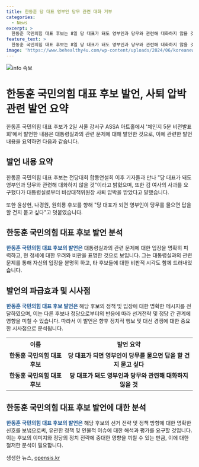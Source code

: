 ```yaml
---
title: 한동훈 당 대표 영부인 당무 관련 대화 거부
categories:
  - News
excerpt: >
  한동훈 국민의힘 대표 후보는 8일 당 대표가 돼도 영부인과 당무와 관련해 대화하지 않을 것이라고 밝혔다. 이는 과거 김 여사와의 사적 통로를 통해 대통령실의 비상대책위원장 사퇴 압박을 받은 경험을 언급하며, 윤상현, 나경원, 원희룡 후보들을 향해 비판하는 발언을 내비쳤다. 한동훈 후보는 또한 당 대표가 되면 영부인이 당무를 물으면 답을 할 건지 묻고 싶다고 덧붙였다.
feature_text: >
  한동훈 국민의힘 대표 후보는 8일 당 대표가 돼도 영부인과 당무와 관련해 대화하지 않을 것이라고 밝혔다. 이는 과거 김 여사와의 사적 통로를 통해 대통령실의 비상대책위원장 사퇴 압박을 받은 경험을 언급하며, 윤상현, 나경원, 원희룡 후보들을 향해 비판하는 발언을 내비쳤다. 한동훈 후보는 또한 당 대표가 되면 영부인이 당무를 물으면 답을 할 건지 묻고 싶다고 덧붙였다.
image: 'https://www.behealthy4u.com/wp-content/uploads/2024/06/koreanews.jpg'
---
```


<p><img src="https://www.behealthy4u.com/wp-content/uploads/2024/06/koreanews.jpg" alt="info 속보" /></p>

<h1 data-ke-size="size26">한동훈 국민의힘 대표 후보 발언, 사퇴 압박 관련 발언 요약</h1>

<p data-ke-size="size16">한동훈 국민의힘 대표 후보가 2일 서울 강서구 ASSA 아트홀에서 '체인지 5분 비전발표회'에서 발언한 내용은 대통령실과의 관련 문제에 대해 발언한 것으로, 이에 관련한 발언 내용을 요약하면 다음과 같습니다.</p>

<h2 data-ke-size="size24">발언 내용 요약</h2>

<p data-ke-size="size16">한동훈 국민의힘 대표 후보는 전당대회 합동연설회 이후 기자들과 만나 "당 대표가 돼도 영부인과 당무와 관련해 대화하지 않을 것"이라고 밝혔으며, 또한 김 여사의 사과를 요구했다가 대통령실로부터 비상대책위원장 사퇴 압박을 받았다고 말했습니다.</p>

<p data-ke-size="size16">또한 윤상현, 나경원, 원희룡 후보를 향해 "당 대표가 되면 영부인이 당무를 물으면 답을 할 건지 묻고 싶다"고 덧붙였습니다.</p>

<h2 data-ke-size="size24">한동훈 국민의힘 대표 후보 발언 분석</h2>

<p data-ke-size="size16"><b><span style="color: #1a5490;">한동훈 국민의힘 대표 후보의 발언은</span></b> 대통령실과의 관련 문제에 대한 입장을 명확히 피력하고, 현 정세에 대한 우려와 비판을 표명한 것으로 보입니다. 그는 대통령실과의 관련 문제를 통해 자신의 입장을 분명히 하고, 타 후보들에 대한 비판적 시각도 함께 드러내었습니다.</p>

<h2 data-ke-size="size24">발언의 파급효과 및 시사점</h2>

<p data-ke-size="size16"><b><span style="color: #1a5490;">한동훈 국민의힘 대표 후보 발언은</span></b> 해당 후보의 정책 및 입장에 대한 명확한 메시지를 전달하였으며, 이는 다른 후보나 정당으로부터의 반응에 따라 선거전략 및 정당 간 관계에 영향을 미칠 수 있습니다. 따라서 이 발언은 향후 정치적 행보 및 대선 경쟁에 대한 중요한 시사점으로 분석됩니다.</p>

<table>
    <tr>
        <th style="text-align: center; height: 17px;"><b>이름</b></th>
        <th style="text-align: center; height: 17px;"><b>발언 요약</b></th>
    </tr>
    <tr>
        <td style="text-align: center; height: 17px;"><b>한동훈 국민의힘 대표 후보</b></td>
        <td style="text-align: center; height: 17px;"><b>당 대표가 되면 영부인이 당무를 물으면 답을 할 건지 묻고 싶다</b></td>
    </tr>
    <tr>
        <td style="text-align: center; height: 17px;"><b>한동훈 국민의힘 대표 후보</b></td>
        <td style="text-align: center; height: 17px;"><b>당 대표가 돼도 영부인과 당무와 관련해 대화하지 않을 것</b></td>
    </tr>
</table>

<h2 data-ke-size="size24">한동훈 국민의힘 대표 후보 발언에 대한 분석</h2>

<p data-ke-size="size16"><b><span style="color: #1a5490;">한동훈 국민의힘 대표 후보의 발언은</span></b> 해당 후보의 선거 전략 및 정책 방향에 대한 명확한 신호를 보냄으로써, 유관한 정책 및 인물적 이슈에 대한 해석과 평가를 요구할 것입니다. 이는 후보의 이미지와 정당의 정치 전략에 중대한 영향을 끼칠 수 있는 만큼, 이에 대한 철저한 분석이 필요합니다.</p>
생생한 뉴스, <a href="https://opensis.kr" rel="dofollow">opensis.kr</a>


